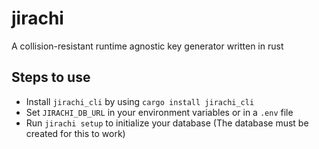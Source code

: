 # jirachi
A collision-resistant runtime agnostic key generator written in rust

## Steps to use
- Install `jirachi_cli` by using `cargo install jirachi_cli`
- Set `JIRACHI_DB_URL` in your environment variables or in a `.env` file
- Run `jirachi setup` to initialize your database (The database must be created for this to work)
